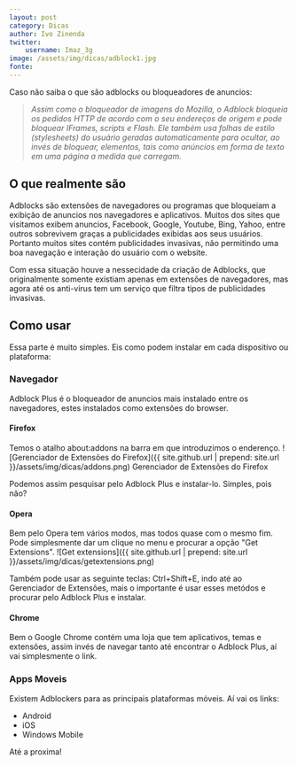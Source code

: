 ```yaml
---
layout: post
category: Dicas
author: Ivo Zinenda
twitter:
    username: Imaz_3g
image: /assets/img/dicas/adblock1.jpg
fonte:
---
```


Caso não saiba o que são adblocks ou bloqueadores de anuncios: 
<blockquote>
    <em>
        Assim como o bloqueador de imagens do Mozilla, o Adblock bloqueia os pedidos HTTP de acordo com o seu endereços de origem e pode bloquear IFrames, scripts e Flash. Ele também usa folhas de estilo (stylesheets) do usuário geradas automaticamente para ocultar, ao invés de bloquear, elementos, tais como anúncios em forma de texto em uma página a medida que carregam.
    </em>
</blockquote>

## O que realmente são
Adblocks são extensões de navegadores ou programas que bloqueiam a exibição de anuncios nos navegadores e aplicativos.
Muitos dos sites que visitamos exibem anuncios, Facebook, Google, Youtube, Bing, Yahoo, entre outros sobrevivem graças a publicidades exibidas aos seus usuários.
Portanto muitos sites contém publicidades invasivas, não permitindo uma boa navegação e interação do usuário com o website.

Com essa situação houve a nessecidade da criação de Adblocks, que originalmente somente existiam apenas em extensões de navegadores, mas agora até os anti-virus tem um serviço que filtra tipos de publicidades invasivas.

## Como usar
Essa parte é muito simples.
Eis como podem instalar em cada dispositivo ou plataforma:

### Navegador
Adblock Plus é o bloqueador de anuncios mais instalado entre os navegadores, estes instalados como extensões do browser.

#### Firefox
Temos o atalho about:addons na barra em que introduzimos o enderenço.
![Gerenciador de Extensões do Firefox]({{ site.github.url | prepend: site.url }}/assets/img/dicas/addons.png)
Gerenciador de Extensões do Firefox

Podemos assim pesquisar pelo Adblock Plus e instalar-lo.
Simples, pois não?

#### Opera
Bem pelo Opera tem vários modos, mas todos quase com o mesmo fim.
Pode simplesmente dar um clique no menu e procurar a opção "Get Extensions".
![Get extensions]({{ site.github.url | prepend: site.url }}/assets/img/dicas/getextensions.png)

Também pode usar as seguinte teclas: Ctrl+Shift+E, indo até ao Gerenciador de Extensões, mais o importante é usar esses metódos e procurar pelo Adblock Plus e instalar.

#### Chrome
Bem o Google Chrome contém uma loja que tem aplicativos, temas e extensões, assim invés de navegar tanto até encontrar o Adblock Plus, aí vai simplesmente o link.

### Apps Moveis
Existem Adblockers para as principais plataformas móveis.
Aí vai os links:

- Android
- iOS
- Windows Mobile

Até a proxima!